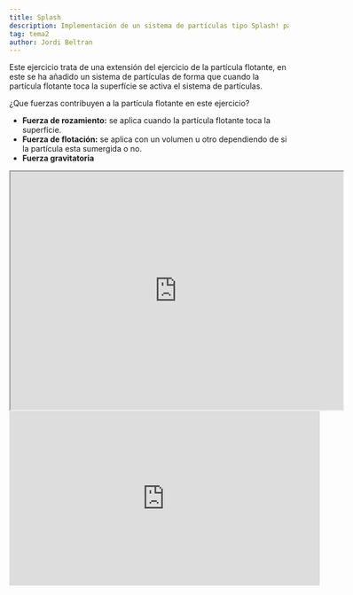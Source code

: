 ```yaml
---
title: Splash
description: Implementación de un sistema de partículas tipo Splash! para la partícula flotante
tag: tema2
author: Jordi Beltran
---
```


Este ejercicio trata de una extensión del ejercicio de la partícula flotante, en este se ha añadido un sistema de partículas de forma que cuando la partícula flotante toca la superfície se activa el sistema de partículas.

¿Que fuerzas contribuyen a la partícula flotante en este ejercicio?
- **Fuerza de rozamiento:** se aplica cuando la partícula flotante toca la superfície.
- **Fuerza de flotación:** se aplica con un volumen u otro dependiendo de si la partícula esta sumergida o no.
- **Fuerza gravitatoria**

<div align="center">
<iframe src="https://editor.p5js.org/beltranj/full/Qf5HQalG2" width="600" height="430"></iframe>

<br>

<iframe width="560" height="315" src="https://www.youtube.com/embed/ITBkrVgTpNw?si=hCaLoNV2glFnrvKj" title="YouTube video player" frameborder="0" allow="accelerometer; autoplay; clipboard-write; encrypted-media; gyroscope; picture-in-picture; web-share" referrerpolicy="strict-origin-when-cross-origin" allowfullscreen></iframe>
</div>